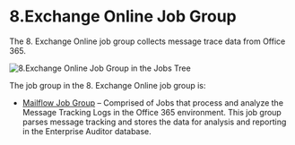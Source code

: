 # 8.Exchange Online Job Group

The 8. Exchange Online job group collects message trace data from Office 365.

![8.Exchange Online Job Group in the Jobs Tree](/img/product_docs/accessanalyzer/11.6/solutions/exchange/online/jobstree.webp)

The job group in the 8. Exchange Online job group is:

- [Mailflow Job Group](/docs/accessanalyzer/11.6/solutions/exchange/online/mailflow/overview.md)
  – Comprised of Jobs that process and analyze the Message Tracking Logs in the Office 365
  environment. This job group parses message tracking and stores the data for analysis and reporting
  in the Enterprise Auditor database.

